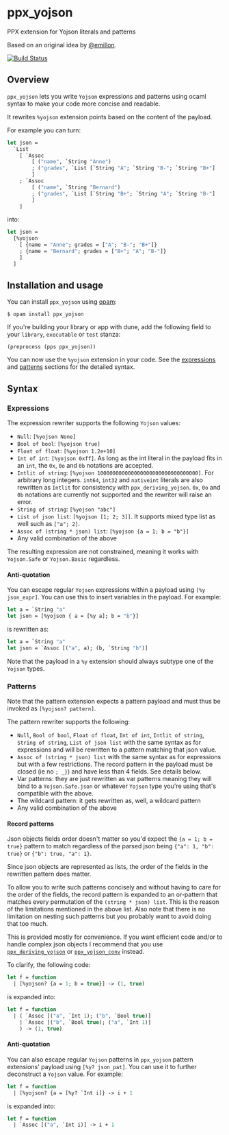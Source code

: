 # ppx_yojson

PPX extension for Yojson literals and patterns

Based on an original idea by [@emillon](https://github.com/emillon).

[![Build Status](https://travis-ci.org/NathanReb/ppx_yojson.svg?branch=master)](https://travis-ci.org/NathanReb/ppx_yojson)

## Overview

`ppx_yojson` lets you write `Yojson` expressions and patterns using ocaml syntax to make your code
more concise and readable.

It rewrites `%yojson` extension points based on the content of the payload.

For example you can turn:
```ocaml
let json =
  `List
    [ `Assoc
        [ ("name", `String "Anne")
        ; ("grades", `List [`String "A"; `String "B-"; `String "B+"]
        ]
    ; `Assoc
        [ ("name", `String "Bernard")
        ; ("grades", `List [`String "B+"; `String "A"; `String "B-"]
        ]
    ]
```

into:
```ocaml
let json =
  [%yojson
    [ {name = "Anne"; grades = ["A"; "B-"; "B+"]}
    ; {name = "Bernard"; grades = ["B+"; "A"; "B-"]}
    ]
  ]
```

## Installation and usage

You can install `ppx_yojson` using [opam](https://opam.ocaml.org/):
```
$ opam install ppx_yojson
```

If you're building your library or app with dune, add the following field to your `library`,
`executable` or `test` stanza:
```
(preprocess (pps ppx_yojson))
```

You can now use the `%yojson` extension in your code. See the
[expressions](https://github.com/NathanReb/ppx_yojson#expressions) and
[patterns](https://github.com/NathanReb/ppx_yojson#patterns) sections for the detailed syntax.

## Syntax

### Expressions

The expression rewriter supports the following `Yojson` values:
- `Null`: `[%yojson None]`
- `Bool of bool`: `[%yojson true]`
- `Float of float`: `[%yojson 1.2e+10]`
- `Int of int`: `[%yojson 0xff]`. As long as the int literal in the payload fits in an `int`,
  the `0x`, `0o` and `0b` notations are accepted.
- `Intlit of string`: `[%yojson 100000000000000000000000000000000]`. For arbitrary long integers.
  `int64`, `int32` and `nativeint` literals are also rewritten as `Intlit` for consistency with
  `ppx_deriving_yojson`.
  `0x`, `0o` and `0b` notations are currently not supported and the rewriter will raise an error.
- `String of string`: `[%yojson "abc"]`
- `List of json list`: `[%yojson [1; 2; 3]]`. It supports mixed type list as well such as
  `["a"; 2]`.
- `Assoc of (string * json) list`: `[%yojson {a = 1; b = "b"}]`
- Any valid combination of the above

The resulting expression are not constrained, meaning it works with `Yojson.Safe` or `Yojson.Basic`
regardless.

#### Anti-quotation

You can escape regular `Yojson` expressions within a payload using `[%y json_expr]`. You can use
this to insert variables in the payload. For example:

```ocaml
let a = `String "a"
let json = [%yojson { a = [%y a]; b = "b"}]
```
is rewritten as:
```ocaml
let a = `String "a"
let json = `Assoc [("a", a); (b, `String "b")]
```
Note that the payload in a `%y` extension should always subtype one of the `Yojson` types.

### Patterns

Note that the pattern extension expects a pattern payload and must thus be invoked as
`[%yojson? pattern]`.

The pattern rewriter supports the following:
- `Null`, `Bool of bool`, `Float of float`, `Int of int`, `Intlit of string`, `String of string`,
  `List of json list` with the same syntax as for expressions and will be
  rewritten to a pattern matching that json value.
- `Assoc of (string * json) list` with the same syntax as for expressions but with a few
  restrictions. The record pattern in the payload must be closed (ie no `; _}`) and have less than
  4 fields. See details below.
- Var patterns: they are just rewritten as var patterns meaning they will bind to a
  `Yojson.Safe.json` or whatever `Yojson` type you're using that's compatible with the above.
- The wildcard pattern: it gets rewritten as, well, a wildcard pattern
- Any valid combination of the above

#### Record patterns

Json objects fields order doesn't matter so you'd expect the `{a = 1; b = true}` pattern to match
regardless of the parsed json being `{"a": 1, "b": true}` or `{"b": true, "a": 1}`.

Since json objects are represented as lists, the order of the fields in the rewritten pattern does
matter.

To allow you to write such patterns concisely and without having to care for the order of the
fields, the record pattern is expanded to an or-pattern that matches every permutation of the
`(string * json) list`. This is the reason of the limitations mentioned in the above list.
Also note that there is no limitation on nesting such patterns but you probably want to avoid doing
that too much.

This is provided mostly for convenience. If you want efficient code and/or to handle complex json
objects I recommend that you use
[`ppx_deriving_yojson`](https://github.com/ocaml-ppx/ppx_deriving_yojson) or
[`ppx_yojson_conv`](https://github.com/janestreet/ppx_yojson_conv) instead.

To clarify, the following code:
```ocaml
let f = function
  | [%yojson? {a = 1; b = true}] -> (1, true)
```

is expanded into:
```ocaml
let f = function
  | ( `Assoc [("a", `Int 1); ("b", `Bool true)]
    | `Assoc [("b", `Bool true); ("a", `Int 1)]
    ) -> (1, true)
```

#### Anti-quotation

You can also escape regular `Yojson` patterns in `ppx_yojson` pattern extensions' payload
using `[%y? json_pat]`. You can use it to further deconstruct a `Yojson` value. For example:

```ocaml
let f = function
  | [%yojson? {a = [%y? `Int i]} -> i + 1
```

is expanded into:
```ocaml
let f = function
  | `Assoc [("a", `Int i)] -> i + 1
```
